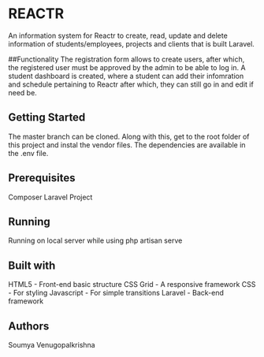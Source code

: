 # REACTR

An information system for Reactr to create, read, update and delete information of students/employees, projects and clients that is built Laravel.

##Functionality 
The registration form allows to create users, after which, the registered user must be approved by the admin to be able to log in. A student dashboard is created, where a student can add their infomration and schedule pertaining to Reactr after which, they can still go in and edit if need be.

## Getting Started
The master branch can be cloned. Along with this, get to the root folder of this project and instal the vendor files. The dependencies are available in the .env file.

## Prerequisites
Composer
Laravel Project

## Running
Running on local server while using php artisan serve

## Built with
HTML5 - Front-end basic structure
CSS Grid - A responsive framework
CSS - For styling 
Javascript - For simple transitions 
Laravel - Back-end framework

## Authors
Soumya Venugopalkrishna

